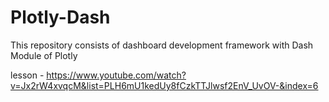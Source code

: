 # Plotly-Dash
This repository consists of dashboard development framework with Dash Module of Plotly

lesson - https://www.youtube.com/watch?v=Jx2rW4xvqcM&list=PLH6mU1kedUy8fCzkTTJlwsf2EnV_UvOV-&index=6
